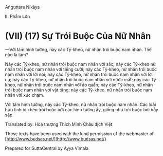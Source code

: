 Aṅguttara Nikāya

II. Phẩm Lớn

# (VII) (17) Sự Trói Buộc Của Nữ Nhân

—Với tám hình tướng, này các Tỷ-kheo, nữ nhân trói buộc nam nhân. Thế nào là tám?

Này các Tỷ-kheo, nữ nhân trói buộc nam nhân với sắc; này các Tỷ-kheo nữ nhân trói buộc nam nhân với tiếng cười; này các Tỷ-kheo, nữ nhân trói buộc nam nhân với lời nói; này các Tỷ-kheo, nữ nhân trói buộc nam nhân với lời ca; này các Tỷ-kheo, nữ nhân trói buộc nam nhân với nước mắt; này các Tỷ-kheo, nữ nhân trói buộc nam nhân với áo quần; này các Tỷ-kheo, nữ nhân trói buộc nam nhân với vật tặng; này các Tỷ-kheo, nữ nhân trói buộc nam nhân với xúc chạm.

Với tám hình tướng, này các Tỷ-kheo, nữ nhân trói buộc nam nhân. Các loài hữu tình bị khéo trói buộc bởi các hình tướng ấy, giống như trói buộc bởi bẫy sập.

Translated by: Hòa thượng Thích Minh Châu dịch Việt

These texts have been used with the kind permission of the webmaster of [http://www.budsas.net/](http://www.budsas.net/)

Prepared for SuttaCentral by Ayya Vimala.
